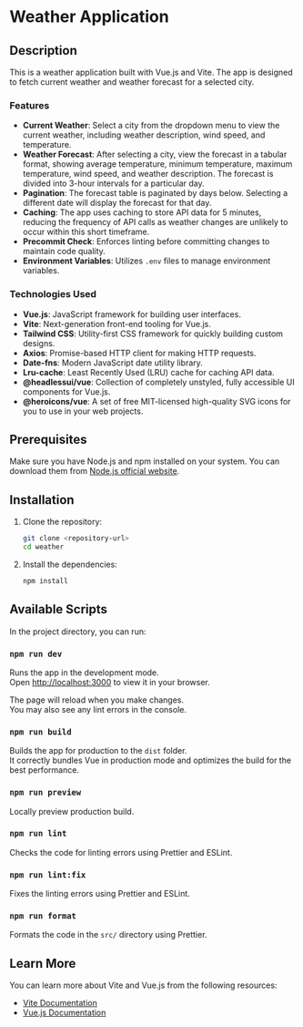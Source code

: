 # Weather Application

## Description

This is a weather application built with Vue.js and Vite. The app is designed to fetch current weather and weather forecast for a selected city.

### Features

- **Current Weather**: Select a city from the dropdown menu to view the current weather, including weather description, wind speed, and temperature.
- **Weather Forecast**: After selecting a city, view the forecast in a tabular format, showing average temperature, minimum temperature, maximum temperature, wind speed, and weather description. The forecast is divided into 3-hour intervals for a particular day.
- **Pagination**: The forecast table is paginated by days below. Selecting a different date will display the forecast for that day.
- **Caching**: The app uses caching to store API data for 5 minutes, reducing the frequency of API calls as weather changes are unlikely to occur within this short timeframe.
- **Precommit Check**: Enforces linting before committing changes to maintain code quality.
- **Environment Variables**: Utilizes `.env` files to manage environment variables.

### Technologies Used

- **Vue.js**: JavaScript framework for building user interfaces.
- **Vite**: Next-generation front-end tooling for Vue.js.
- **Tailwind CSS**: Utility-first CSS framework for quickly building custom designs.
- **Axios**: Promise-based HTTP client for making HTTP requests.
- **Date-fns**: Modern JavaScript date utility library.
- **Lru-cache**: Least Recently Used (LRU) cache for caching API data.
- **@headlessui/vue**: Collection of completely unstyled, fully accessible UI components for Vue.js.
- **@heroicons/vue**: A set of free MIT-licensed high-quality SVG icons for you to use in your web projects.

## Prerequisites

Make sure you have Node.js and npm installed on your system. You can download them from [Node.js official website](https://nodejs.org/).

## Installation

1. Clone the repository:

   ```bash
   git clone <repository-url>
   cd weather
   ```

2. Install the dependencies:

   ```bash
   npm install
   ```

## Available Scripts

In the project directory, you can run:

### `npm run dev`

Runs the app in the development mode.  
Open [http://localhost:3000](http://localhost:3000) to view it in your browser.

The page will reload when you make changes.  
You may also see any lint errors in the console.

### `npm run build`

Builds the app for production to the `dist` folder.  
It correctly bundles Vue in production mode and optimizes the build for the best performance.

### `npm run preview`

Locally preview production build.

### `npm run lint`

Checks the code for linting errors using Prettier and ESLint.

### `npm run lint:fix`

Fixes the linting errors using Prettier and ESLint.

### `npm run format`

Formats the code in the `src/` directory using Prettier.

## Learn More

You can learn more about Vite and Vue.js from the following resources:

- [Vite Documentation](https://vitejs.dev/guide/)
- [Vue.js Documentation](https://vuejs.org/v2/guide/)
